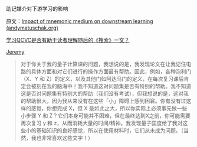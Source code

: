 助记媒介对下游学习的影响

原文：[Impact of mnemonic medium on downstream learning (andymatuschak.org)](https://notes.andymatuschak.org/zhYZD1BMjUDeKAFQdyb55XNnMMaJoSfjKh9)

[学习QCVC是否有助于读者理解随后的《搜索》一文？](https://notes.andymatuschak.org/z35cVNSmpJHTqJSM6MseUdgEapTsvMhKH26CP)

[Jeremy](javascript:void(0))

> 对于你关于我的量子计算课的问题，我想说的是，我发现论文在让我记住电路的具体方面和对它们进行的操作方面最有帮助。因此，例如，各种泡利门（X、Y 和 Z）的定义，以及其他门如阿达马门的定义，在每次复习课后肯定会被刻在我的脑海中！我不知道这对问题集是否有特别的帮助。我不知道这是否对问题集有特别大的帮助（我们没有考试），但我想说的是，这对我的帮助很大，因为我从来没有在这些「小」障碍上感到困窘。你有没有过这样的感觉，你想完成 X，但 X 是如此之大，所以你实际上必须事先做一些小步骤 Y 和 Z？它们本身可能并不困难，但在最终达到X之前，你可能需要再次复习 y 和 z，从而消耗大量的时间/精神。我发现量子国度给了我对这些小的基础知识的良好感觉，所以在使用材料时，它们从未成为问题。（当然，我也非常喜欢这些文字！）